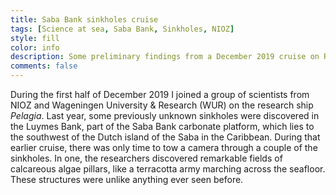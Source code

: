 ```yaml
---
title: Saba Bank sinkholes cruise
tags: [Science at sea, Saba Bank, Sinkholes, NIOZ]
style: fill
color: info
description: Some preliminary findings from a December 2019 cruise on RV <i>Pelagia</i> to investigate recently discovered sinkholes in the Saba Bank carbonate platform in the Caribbean.
comments: false
---
```


During the first half of December 2019 I joined a group of scientists from NIOZ and Wageningen University & Research (WUR) on the research ship *Pelagia*. Last year, some previously unknown sinkholes were discovered in the Luymes Bank, part of the Saba Bank carbonate platform, which lies to the southwest of the Dutch island of the Saba in the Caribbean. During that earlier cruise, there was only time to tow a camera through a couple of the sinkholes. In one, the researchers discovered remarkable fields of calcareous algae pillars, like a terracotta army marching across the seafloor. These structures were unlike anything ever seen before.
